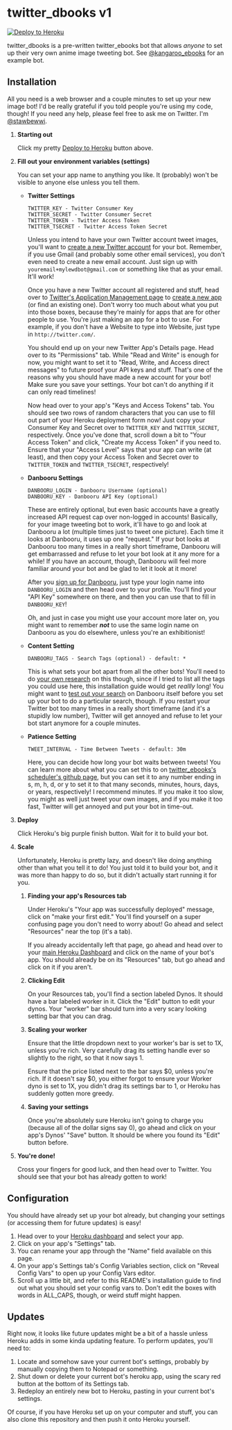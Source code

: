 # twitter_dbooks v1

[![Deploy to Heroku](https://www.herokucdn.com/deploy/button.png)](https://heroku.com/deploy)

twitter_dbooks is a pre-written twitter_ebooks bot that allows *anyone* to set up their very own anime image tweeting bot. See [@kangaroo_ebooks](https://twitter.com/kangaroo_ebooks) for an example bot.

## Installation

All you need is a web browser and a couple minutes to set up your new image bot! I'd be really grateful if you told people you're using my code, though! If you need any help, please feel free to ask me on Twitter. I'm [@stawbewwi](https://twitter.com/stawbewwi).

1.  **Starting out**

    Click my pretty [Deploy to Heroku](https://heroku.com/deploy) button above.

2.  **Fill out your environment variables (settings)**

    You can set your app name to anything you like. It (probably) won't be visible to anyone else unless you tell them.

    *   **Twitter Settings**

        ```
        TWITTER_KEY - Twitter Consumer Key
        TWITTER_SECRET - Twitter Consumer Secret
        TWITTER_TOKEN - Twitter Access Token
        TWITTER_TSECRET - Twitter Access Token Secret
        ```

        Unless you intend to have your own Twitter account tweet images, you'll want to [create a new Twitter account](https://twitter.com/signup) for your bot. Remember, if you use Gmail (and probably some other email services), you don't even need to create a new email account. Just sign up with `youremail+mylewdbot@gmail.com` or something like that as your email. It'll work!

        Once you have a new Twitter account all registered and stuff, head over to [Twitter's Application Management page](https://apps.twitter.com/) to [create a new app](https://apps.twitter.com/app/new) (or find an existing one). Don't worry too much about what you put into those boxes, because they're mainly for apps that are for other people to use. You're just making an app for a bot to use. For example, if you don't have a Website to type into Website, just type in `http://twitter.com/`.

        You should end up on your new Twitter App's Details page. Head over to its "Permissions" tab. While "Read and Write" is enough for now, you might want to set it to "Read, Write, and Access direct messages" to future proof your API keys and stuff. That's one of the reasons why you should have made a new account for your bot! Make sure you save your settings. Your bot can't do anything if it can only read timelines!

        Now head over to your app's "Keys and Access Tokens" tab. You should see two rows of random characters that you can use to fill out part of your Heroku deployment form now! Just copy your Consumer Key and Secret over to `TWITTER_KEY` and `TWITTER_SECRET`, respectively. Once you've done that, scroll down a bit to "Your Access Token" and click, "Create my Access Token" if you need to. Ensure that your "Access Level" says that your app can write (at least), and then copy your Access Token and Secret over to `TWITTER_TOKEN` and `TWITTER_TSECRET`, respectively!

    *   **Danbooru Settings**

        ```
        DANBOORU_LOGIN - Danbooru Username (optional)
        DANBOORU_KEY - Danbooru API Key (optional)
        ```

        These are entirely optional, but even basic accounts have a greatly increased API request cap over non-logged in accounts! Basically, for your image tweeting bot to work, it'll have to go and look at Danbooru a lot (multiple times just to tweet one picture). Each time it looks at Danbooru, it uses up one "request." If your bot looks at Danbooru too many times in a really short timeframe, Danbooru will get embarrassed and refuse to let your bot look at it any more for a while! If you have an account, though, Danbooru will feel more familiar around your bot and be glad to let it look at it more!

        After you [sign up for Danbooru](https://danbooru.donmai.us/users/new), just type your login name into `DANBOORU_LOGIN` and then head over to your profile. You'll find your "API Key" somewhere on there, and then you can use that to fill in `DANBOORU_KEY`!

        Oh, and just in case you might use your account more later on, you might want to remember ***not*** to use the same login name on Danbooru as you do elsewhere, unless you're an exhibitionist!

    *   **Content Setting**

        ```
        DANBOORU_TAGS - Search Tags (optional) - default: *
        ```

        This is what sets your bot apart from all the other bots! You'll need to do [your own research](http://danbooru.donmai.us/wiki_pages/43049) on this though, since if I tried to list all the tags you could use here, this installation guide would get *reallly* long! You might want to [test out your search](http://danbooru.donmai.us/wiki_pages/43037) on Danbooru itself before you set up your bot to do a particular search, though. If you restart your Twitter bot too many times in a really short timeframe (and it's a stupidly low number), Twitter will get annoyed and refuse to let your bot start anymore for a couple minutes.

    *   **Patience Setting**

        ```
        TWEET_INTERVAL - Time Between Tweets - default: 30m
        ```

        Here, you can decide how long your bot waits between tweets! You can learn more about what you can set this to on [twitter_ebooks's scheduler's github page](https://github.com/jmettraux/rufus-scheduler), but you can set it to any number ending in s, m, h, d, or y to set it to that many seconds, minutes, hours, days, or years, respectively! I recommend minutes. If you make it too slow, you might as well just tweet your own images, and if you make it too fast, Twitter will get annoyed and put your bot in time-out.

6.  **Deploy**

    Click Heroku's big purple finish button. Wait for it to build your bot.

7.  **Scale**

    Unfortunately, Heroku is pretty lazy, and doesn't like doing anything other than what you tell it to do! You just told it to build your bot, and it was more than happy to do so, but it didn't actually start running it for you.

    1.  **Finding your app's Resources tab**

        Under Heroku's "Your app was successfully deployed" message, click on "make your first edit." You'll find yourself on a super confusing page you don't need to worry about! Go ahead and select "Resources" near the top (it's a tab).

        If you already accidentally left that page, go ahead and head over to your [main Heroku Dashboard](https://dashboard.heroku.com/) and click on the name of your bot's app. You should already be on its "Resources" tab, but go ahead and click on it if you aren't.

    2.  **Clicking Edit**

        On your Resources tab, you'll find a section labeled Dynos. It should have a bar labeled worker in it. Click the "Edit" button to edit your dynos. Your "worker" bar should turn into a very scary looking setting bar that you can drag.

    3.  **Scaling your worker**

        Ensure that the little dropdown next to your worker's bar is set to 1X, unless you're rich. Very carefully drag its setting handle ever so slightly to the right, so that it now says 1.

        Ensure that the price listed next to the bar says $0, unless you're rich. If it doesn't say $0, you either forgot to ensure your Worker dyno is set to 1X, you didn't drag its settings bar to 1, or Heroku has suddenly gotten more greedy.

    4.  **Saving your settings**

        Once you're absolutely sure Heroku isn't going to charge you (because all of the dollar signs say 0), go ahead and click on your app's Dynos' "Save" button. It should be where you found its "Edit" button before.

8.  **You're done!**

    Cross your fingers for good luck, and then head over to Twitter. You should see that your bot has already gotten to work!

## Configuration

You should have already set up your bot already, but changing your settings (or accessing them for future updates) is easy!

1.  Head over to your [Heroku dashboard](https://dashboard.heroku.com/) and select your app.
2.  Click on your app's "Settings" tab.
3.  You can rename your app through the "Name" field available on this page.
4.  On your app's Settings tab's Config Variables section, click on "Reveal Config Vars" to open up your Config Vars editor.
5.  Scroll up a little bit, and refer to this README's installation guide to find out what you should set your config vars to.
    Don't edit the boxes with words in ALL_CAPS, though, or weird stuff might happen.

## Updates

Right now, it looks like future updates might be a bit of a hassle unless Heroku adds in some kinda updating feature.
To perform updates, you'll need to:

1.  Locate and somehow save your current bot's settings, probably by manually copying them to Notepad or something.
2.  Shut down or delete your current bot's heroku app, using the scary red button at the bottom of its Settings tab.
3.  Redeploy an entirely new bot to Heroku, pasting in your current bot's settings.

Of course, if you have Heroku set up on your computer and stuff, you can also clone this repository and then push it onto Heroku yourself.
